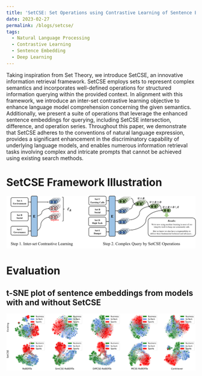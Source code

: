 ```yaml
---
title: 'SetCSE: Set Operations using Contrastive Learning of Sentence Embeddings'
date: 2023-02-27
permalink: /blogs/setcse/
tags:
  - Natural Language Processing
  - Contrastive Learning
  - Sentence Embedding
  - Deep Learning
---
```


Taking inspiration from Set Theory, we introduce SetCSE, an innovative information retrieval framework. SetCSE employs sets to represent complex semantics and incorporates well-defined operations for structured information querying within the provided context. In alignment with this framework, we introduce an inter-set contrastive learning objective to enhance language model comprehension concerning the given semantics. Additionally, we present a suite of operations that leverage the enhanced sentence embeddings for querying, including SetCSE intersection, difference, and operation series. Throughout this paper, we demonstrate that SetCSE adheres to the conventions of natural language expression, provides a significant enhancement in the discriminatory capability of underlying language models, and enables numerous information retrieval tasks involving complex and intricate prompts that cannot be achieved using existing search methods.

SetCSE Framework Illustration
======
![](/images/setcse/flowchart.png)


Evaluation
======

t-SNE plot of sentence embeddings from models with and without SetCSE
------
![](/images/setcse/batch2_AGT.png)
